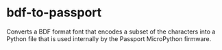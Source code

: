 # bdf-to-passport
Converts a BDF format font that encodes a subset of the characters into a Python file that is used internally by the Passport MicroPython firmware.
